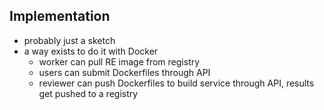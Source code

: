 ## Implementation

- probably just a sketch
- a way exists to do it with Docker
  - worker can pull RE image from registry
  - users can submit Dockerfiles through API
  - reviewer can push Dockerfiles to build service through API, results get 
    pushed to a registry
